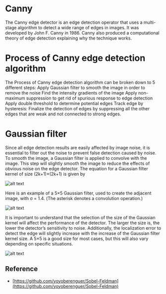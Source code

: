 

# Canny 

The Canny edge detector is an edge detection operator that uses a multi-stage algorithm to detect a wide range of edges in images. It was developed by John F. Canny in 1986. Canny also produced a computational theory of edge detection explaining why the technique works. 

# Process of Canny edge detection algorithm

The Process of Canny edge detection algorithm can be broken down to 5 different steps: 
Apply Gaussian filter to smooth the image in order to remove the noise
Find the intensity gradients of the image
Apply non-maximum suppression to get rid of spurious response to edge detection
Apply double threshold to determine potential edges
Track edge by hysteresis: Finalize the detection of edges by suppressing all the other edges that are weak and not connected to strong edges.
# Gaussian filter
Since all edge detection results are easily affected by image noise, it is essential to filter out the noise to prevent false detection caused by noise. To smooth the image, a Gaussian filter is applied to convolve with the image. This step will slightly smooth the image to reduce the effects of obvious noise on the edge detector. 
The equation for a Gaussian filter kernel of size (2k+1)×(2k+1) is given by

![alt text](https://github.com/yoyoberenguer/Sobel-Feldman/blob/master/Assets/Graphics/Canny1.png)

Here is an example of a 5×5 Gaussian filter, used to create the adjacent image, with 
σ = 1.4. (The asterisk denotes a convolution operation.) 

![alt text](https://github.com/yoyoberenguer/Sobel-Feldman/blob/master/Assets/Graphics/Canny2.png)

It is important to understand that the selection of the size of the Gaussian kernel will affect the performance of the detector. The larger the size is, the lower the detector’s sensitivity to noise. Additionally, the localization error to detect the edge will slightly increase with the increase of the Gaussian filter kernel size. A 5×5 is a good size for most cases, but this will also vary depending on specific situations. 


![alt text](https://github.com/yoyoberenguer/Sobel-Feldman/blob/master/Canny.png)

## Reference 

* [https://github.com/yoyoberenguer/Sobel-Feldman](https://github.com/yoyoberenguer/Sobel-Feldman)
